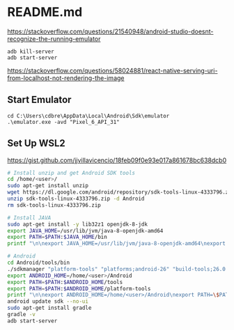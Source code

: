 # README.md

https://stackoverflow.com/questions/21540948/android-studio-doesnt-recognize-the-running-emulator

```
adb kill-server
adb start-server
```

https://stackoverflow.com/questions/58024881/react-native-serving-uri-from-localhost-not-rendering-the-image

## Start Emulator

```
cd C:\Users\cdbre\AppData\Local\Android\Sdk\emulator
.\emulator.exe -avd "Pixel_6_API_31"
```

## Set Up WSL2

https://gist.github.com/jjvillavicencio/18feb09f0e93e017a861678bc638dcb0

```bash
# Install unzip and get Android SDK tools
cd /home/<user>/
sudo apt-get install unzip
wget https://dl.google.com/android/repository/sdk-tools-linux-4333796.zip
unzip sdk-tools-linux-4333796.zip -d Android
rm sdk-tools-linux-4333796.zip

# Install JAVA
sudo apt-get install -y lib32z1 openjdk-8-jdk
export JAVA_HOME=/usr/lib/jvm/java-8-openjdk-amd64
export PATH=$PATH:$JAVA_HOME/bin
printf "\n\nexport JAVA_HOME=/usr/lib/jvm/java-8-openjdk-amd64\nexport PATH=\$PATH:\$JAVA_HOME/bin" >> ~/.bashrc

# Android
cd Android/tools/bin
./sdkmanager "platform-tools" "platforms;android-26" "build-tools;26.0.3"
export ANDROID_HOME=/home/<user>/Android
export PATH=$PATH:$ANDROID_HOME/tools
export PATH=$PATH:$ANDROID_HOME/platform-tools
printf "\n\nexport ANDROID_HOME=/home/<user>/Android\nexport PATH=\$PATH:\$ANDROID_HOME/tools\nexport PATH=\$PATH:\$ANDROID_HOME/platform-tools" >> ~/.bashrc
android update sdk --no-ui
sudo apt-get install gradle
gradle -v
adb start-server
```